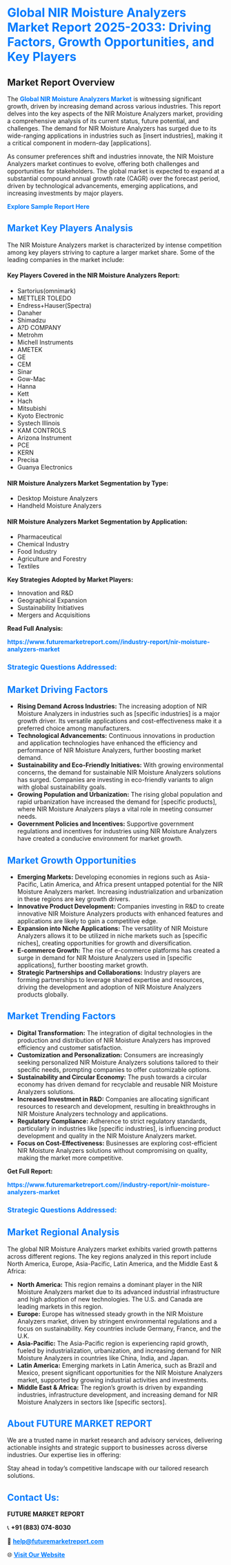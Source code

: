 <h1 style="color: #007BFF;">Global NIR Moisture Analyzers Market Report 2025-2033: Driving Factors, Growth Opportunities, and Key Players</h1>

<section id="overview">
<h2>Market Report Overview</h2>
<p>The <a href="https://www.futuremarketreport.com//industry-report/nir-moisture-analyzers-market" style="color: #007BFF; text-decoration: none;"><strong>Global NIR Moisture Analyzers Market</strong></a> is witnessing significant growth, driven by increasing demand across various industries. This report delves into the key aspects of the NIR Moisture Analyzers market, providing a comprehensive analysis of its current status, future potential, and challenges. The demand for NIR Moisture Analyzers has surged due to its wide-ranging applications in industries such as [insert industries], making it a critical component in modern-day [applications].</p>
<p>As consumer preferences shift and industries innovate, the NIR Moisture Analyzers market continues to evolve, offering both challenges and opportunities for stakeholders. The global market is expected to expand at a substantial compound annual growth rate (CAGR) over the forecast period, driven by technological advancements, emerging applications, and increasing investments by major players.</p>
</section>

<section id="overview">
<p><a href="https://www.futuremarketreport.com//request-sample/reportId=50564" style="color: #007BFF; text-decoration: none;"><strong>Explore Sample Report Here</strong></a></p>
</section>

<section id="key-players">
<h2 style="color: #007BFF;">Market Key Players Analysis</h2>
<p>The NIR Moisture Analyzers market is characterized by intense competition among key players striving to capture a larger market share. Some of the leading companies in the market include:</p>
<h4>Key Players Covered in the NIR Moisture Analyzers Report:</h4>
<ul><li>Sartorius(omnimark)</li><li>METTLER TOLEDO</li><li>Endress+Hauser(Spectra)</li><li>Danaher</li><li>Shimadzu</li><li>A?D COMPANY</li><li>Metrohm</li><li>Michell Instruments</li><li>AMETEK</li><li>GE</li><li>CEM</li><li>Sinar</li><li>Gow-Mac</li><li>Hanna</li><li>Kett</li><li>Hach</li><li>Mitsubishi</li><li>Kyoto Electronic</li><li>Systech Illinois</li><li>KAM CONTROLS</li><li>Arizona Instrument</li><li>PCE</li><li>KERN</li><li>Precisa</li><li>Guanya Electronics</li></ul>
<h4>NIR Moisture Analyzers Market Segmentation by Type:</h4>
<ul><li>Desktop Moisture Analyzers</li><li>Handheld Moisture Analyzers</li></ul>

<h4>NIR Moisture Analyzers Market Segmentation by Application:</h4>
<ul><li>Pharmaceutical</li><li>Chemical Industry</li><li>Food Industry</li><li>Agriculture and Forestry</li><li>Textiles</li></ul>
<p><strong>Key Strategies Adopted by Market Players:</strong></p>
<ul>
<li>Innovation and R&D</li>
<li>Geographical Expansion</li>
<li>Sustainability Initiatives</li>
<li>Mergers and Acquisitions</li>
</ul>
</section>

<section>
<p><strong>Read Full Analysis: </strong></p><a href="https://www.futuremarketreport.com//industry-report/nir-moisture-analyzers-market" style="color: #007BFF; text-decoration: none;"><strong>https://www.futuremarketreport.com//industry-report/nir-moisture-analyzers-market</strong></a>
<h3 style="color: #007BFF;">Strategic Questions Addressed:</h3>
</section>

<section id="driving-factors">
<h2 style="color: #007BFF;">Market Driving Factors</h2>
<ul>
<li><strong>Rising Demand Across Industries:</strong> The increasing adoption of NIR Moisture Analyzers in industries such as [specific industries] is a major growth driver. Its versatile applications and cost-effectiveness make it a preferred choice among manufacturers.</li>
<li><strong>Technological Advancements:</strong> Continuous innovations in production and application technologies have enhanced the efficiency and performance of NIR Moisture Analyzers, further boosting market demand.</li>
<li><strong>Sustainability and Eco-Friendly Initiatives:</strong> With growing environmental concerns, the demand for sustainable NIR Moisture Analyzers solutions has surged. Companies are investing in eco-friendly variants to align with global sustainability goals.</li>
<li><strong>Growing Population and Urbanization:</strong> The rising global population and rapid urbanization have increased the demand for [specific products], where NIR Moisture Analyzers plays a vital role in meeting consumer needs.</li>
<li><strong>Government Policies and Incentives:</strong> Supportive government regulations and incentives for industries using NIR Moisture Analyzers have created a conducive environment for market growth.</li>
</ul>
</section>

<section id="growth-opportunities">
<h2 style="color: #007BFF;">Market Growth Opportunities</h2>
<ul>
<li><strong>Emerging Markets:</strong> Developing economies in regions such as Asia-Pacific, Latin America, and Africa present untapped potential for the NIR Moisture Analyzers market. Increasing industrialization and urbanization in these regions are key growth drivers.</li>
<li><strong>Innovative Product Development:</strong> Companies investing in R&D to create innovative NIR Moisture Analyzers products with enhanced features and applications are likely to gain a competitive edge.</li>
<li><strong>Expansion into Niche Applications:</strong> The versatility of NIR Moisture Analyzers allows it to be utilized in niche markets such as [specific niches], creating opportunities for growth and diversification.</li>
<li><strong>E-commerce Growth:</strong> The rise of e-commerce platforms has created a surge in demand for NIR Moisture Analyzers used in [specific applications], further boosting market growth.</li>
<li><strong>Strategic Partnerships and Collaborations:</strong> Industry players are forming partnerships to leverage shared expertise and resources, driving the development and adoption of NIR Moisture Analyzers products globally.</li>
</ul>
</section>

<section id="trending-factors">
<h2 style="color: #007BFF;">Market Trending Factors</h2>
<ul>
<li><strong>Digital Transformation:</strong> The integration of digital technologies in the production and distribution of NIR Moisture Analyzers has improved efficiency and customer satisfaction.</li>
<li><strong>Customization and Personalization:</strong> Consumers are increasingly seeking personalized NIR Moisture Analyzers solutions tailored to their specific needs, prompting companies to offer customizable options.</li>
<li><strong>Sustainability and Circular Economy:</strong> The push towards a circular economy has driven demand for recyclable and reusable NIR Moisture Analyzers solutions.</li>
<li><strong>Increased Investment in R&D:</strong> Companies are allocating significant resources to research and development, resulting in breakthroughs in NIR Moisture Analyzers technology and applications.</li>
<li><strong>Regulatory Compliance:</strong> Adherence to strict regulatory standards, particularly in industries like [specific industries], is influencing product development and quality in the NIR Moisture Analyzers market.</li>
<li><strong>Focus on Cost-Effectiveness:</strong> Businesses are exploring cost-efficient NIR Moisture Analyzers solutions without compromising on quality, making the market more competitive.</li>
</ul>
</section>

<section>
<p><strong>Get Full Report: </strong></p><a href="https://www.futuremarketreport.com//industry-report/nir-moisture-analyzers-market" style="color: #007BFF; text-decoration: none;"><strong>https://www.futuremarketreport.com//industry-report/nir-moisture-analyzers-market</strong></a>
<h3 style="color: #007BFF;">Strategic Questions Addressed:</h3>
</section>


<section id="regional-analysis">
<h2 style="color: #007BFF;">Market Regional Analysis</h2>
<p>The global NIR Moisture Analyzers market exhibits varied growth patterns across different regions. The key regions analyzed in this report include North America, Europe, Asia-Pacific, Latin America, and the Middle East & Africa:</p>
<ul>
<li><strong>North America:</strong> This region remains a dominant player in the NIR Moisture Analyzers market due to its advanced industrial infrastructure and high adoption of new technologies. The U.S. and Canada are leading markets in this region.</li>
<li><strong>Europe:</strong> Europe has witnessed steady growth in the NIR Moisture Analyzers market, driven by stringent environmental regulations and a focus on sustainability. Key countries include Germany, France, and the U.K.</li>
<li><strong>Asia-Pacific:</strong> The Asia-Pacific region is experiencing rapid growth, fueled by industrialization, urbanization, and increasing demand for NIR Moisture Analyzers in countries like China, India, and Japan.</li>
<li><strong>Latin America:</strong> Emerging markets in Latin America, such as Brazil and Mexico, present significant opportunities for the NIR Moisture Analyzers market, supported by growing industrial activities and investments.</li>
<li><strong>Middle East & Africa:</strong> The region’s growth is driven by expanding industries, infrastructure development, and increasing demand for NIR Moisture Analyzers in sectors like [specific sectors].</li>
</ul>
</section>

<footer>
<h2 style="color: #007BFF;">About FUTURE MARKET REPORT</h2>
<p>We are a trusted name in market research and advisory services, delivering actionable insights and strategic support to businesses across diverse industries. Our expertise lies in offering:</p>

<p>Stay ahead in today’s competitive landscape with our tailored research solutions.</p>

<h2 style="color: #007BFF;">Contact Us:</h2>
<p><strong>FUTURE MARKET REPORT</strong></p>
<p>📞 <strong>+91 (883) 074-8030</strong></p>
<p>📧 <strong><a href="mailto:help@futuremarketreport.com" style="color: #007BFF;">help@futuremarketreport.com</a></strong></p>
<p>🌐 <strong><a href="https://www.futuremarketreport.com/" style="color: #007BFF;">Visit Our Website</a></strong></p>
</footer>